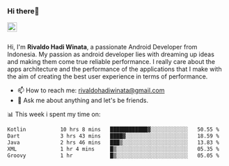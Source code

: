 ### Hi there👋
<a href="https://www.linkedin.com/in/rivaldohadiwinata/">
  <img align="left" alt="Rivaldo's LinkedIN" width="22px" src="https://upload.wikimedia.org/wikipedia/commons/8/81/LinkedIn_icon.svg" />
</a>

<br/>
<br/>

Hi, I'm **Rivaldo Hadi Winata**, a passionate Android Developer from Indonesia. 
My passion as android developer lies with dreaming up ideas and making them come true reliable performance. 
I really care about the apps architecture and the performance of the applications that I make with the aim of creating the best user experience in terms of performance.

- 📫 How to reach me: [rivaldohadiwinata@gmail.com](mailto:rivaldohadiwinata@gmail.com)
- 💬 Ask me about anything and let's be friends.

📊 This week i spent my time on:


<!--START_SECTION:waka-->

```txt
Kotlin           10 hrs 8 mins   ████████████▓░░░░░░░░░░░░   50.55 %
Dart             3 hrs 43 mins   ████▓░░░░░░░░░░░░░░░░░░░░   18.59 %
Java             2 hrs 46 mins   ███▒░░░░░░░░░░░░░░░░░░░░░   13.83 %
XML              1 hr 4 mins     █▒░░░░░░░░░░░░░░░░░░░░░░░   05.35 %
Groovy           1 hr            █▒░░░░░░░░░░░░░░░░░░░░░░░   05.05 %
```

<!--END_SECTION:waka-->


<!--- 🔭 I’m currently working on Management Order Depot Acun -->

<!--
**rivaldotjioe/rivaldotjioe** is a ✨ _special_ ✨ repository because its `README.md` (this file) appears on your GitHub profile.

Here are some ideas to get you started:

- 🔭 I’m currently working on ...
- 🌱 I’m currently learning ...
- 👯 I’m looking to collaborate on ...
- 🤔 I’m looking for help with ...
- 💬 Ask me about ...
- 📫 How to reach me: ...
- 😄 Pronouns: ...
- ⚡ Fun fact: ...
-->
